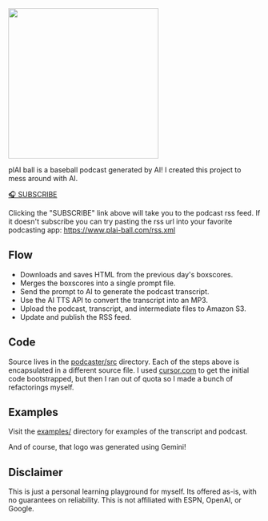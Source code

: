 <img src="https://raw.githubusercontent.com/monsur/plAI-ball/main/plaiball-logo.jpeg" width="300">

plAI ball is a baseball podcast generated by AI! I created this project to mess
around with AI.

[🎧 SUBSCRIBE](https://www.plai-ball.com/rss.xml)

Clicking the "SUBSCRIBE" link above will take you to the podcast rss feed. If
it doesn't subscribe you can try pasting the rss url into your favorite
podcasting app: https://www.plai-ball.com/rss.xml

## Flow
- Downloads and saves HTML from the previous day's boxscores.
- Merges the boxscores into a single prompt file.
- Send the prompt to AI to generate the podcast transcript.
- Use the AI TTS API to convert the transcript into an MP3.
- Upload the podcast, transcript, and intermediate files to Amazon S3.
- Update and publish the RSS feed.

## Code
Source lives in the [podcaster/src](https://github.com/monsur/plAI-ball/tree/main/podcaster/src)
directory. Each of the steps above is encapsulated in a different source file. I used
[cursor.com](https://cursor.com) to get the initial code bootstrapped, but then
I ran out of quota so I made a bunch of refactorings myself.

## Examples
Visit the [examples/](https://github.com/monsur/plAI-ball/tree/main/example)
directory for examples of the transcript and podcast.

And of course, that logo was generated using Gemini!

## Disclaimer

This is just a personal learning playground for myself. Its offered as-is, with
no guarantees on reliability. This is not affiliated with ESPN, OpenAI, or
Google.